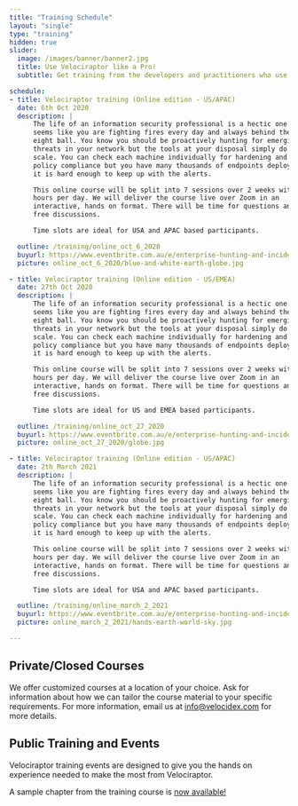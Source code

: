 ```yaml
---
title: "Training Schedule"
layout: "single"
type: "training"
hidden: true
slider:
  image: /images/banner/banner2.jpg
  title: Use Velociraptor like a Pro!
  subtitle: Get training from the developers and practitioners who use Velociraptor every day to dig deeper!

schedule:
- title: Velociraptor training (Online edition - US/APAC)
  date: 6th Oct 2020
  description: |
      The life of an information security professional is a hectic one. It
      seems like you are fighting fires every day and always behind the
      eight ball. You know you should be proactively hunting for emerging
      threats in your network but the tools at your disposal simply do not
      scale. You can check each machine individually for hardening and
      policy compliance but you have many thousands of endpoints deployed,
      it is hard enough to keep up with the alerts.

      This online course will be split into 7 sessions over 2 weeks with 2-3
      hours per day. We will deliver the course live over Zoom in an
      interactive, hands on format. There will be time for questions and
      free discussions.

      Time slots are ideal for USA and APAC based participants.

  outline: /training/online_oct_6_2020
  buyurl: https://www.eventbrite.com.au/e/enterprise-hunting-and-incident-response-online-edition-tickets-117356375077
  picture: online_oct_6_2020/blue-and-white-earth-globe.jpg

- title: Velociraptor training (Online edition - US/EMEA)
  date: 27th Oct 2020
  description: |
      The life of an information security professional is a hectic one. It
      seems like you are fighting fires every day and always behind the
      eight ball. You know you should be proactively hunting for emerging
      threats in your network but the tools at your disposal simply do not
      scale. You can check each machine individually for hardening and
      policy compliance but you have many thousands of endpoints deployed,
      it is hard enough to keep up with the alerts.

      This online course will be split into 7 sessions over 2 weeks with 2-3
      hours per day. We will deliver the course live over Zoom in an
      interactive, hands on format. There will be time for questions and
      free discussions.

      Time slots are ideal for US and EMEA based participants.

  outline: /training/online_oct_27_2020
  buyurl: https://www.eventbrite.com.au/e/enterprise-hunting-and-incident-response-online-edition-tickets-117360453275
  picture: online_oct_27_2020/globe.jpg

- title: Velociraptor training (Online edition - US/APAC)
  date: 2th March 2021
  description: |
      The life of an information security professional is a hectic one. It
      seems like you are fighting fires every day and always behind the
      eight ball. You know you should be proactively hunting for emerging
      threats in your network but the tools at your disposal simply do not
      scale. You can check each machine individually for hardening and
      policy compliance but you have many thousands of endpoints deployed,
      it is hard enough to keep up with the alerts.

      This online course will be split into 7 sessions over 2 weeks with 2-3
      hours per day. We will deliver the course live over Zoom in an
      interactive, hands on format. There will be time for questions and
      free discussions.

      Time slots are ideal for USA and APAC based participants.

  outline: /training/online_march_2_2021
  buyurl: https://www.eventbrite.com.au/e/enterprise-hunting-and-incident-response-online-edition-tickets-122862989509
  picture: online_march_2_2021/hands-earth-world-sky.jpg

---
```


## Private/Closed Courses

We offer customized courses at a location of your choice. Ask for
information about how we can tailor the course material to your
specific requirements. For more information, email us at
info@velocidex.com for more details.

## Public Training and Events

Velociraptor training events are designed to give you the hands on
experience needed to make the most from Velociraptor.

A sample chapter from the training course is <a href='/docs/presentations/training_2020/'>now available!</a>

